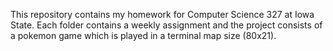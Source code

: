 This repository contains my homework for Computer Science 327 at Iowa State. Each folder contains a weekly assignment and
the project consists of a pokemon game which is played in a terminal map size (80x21).

